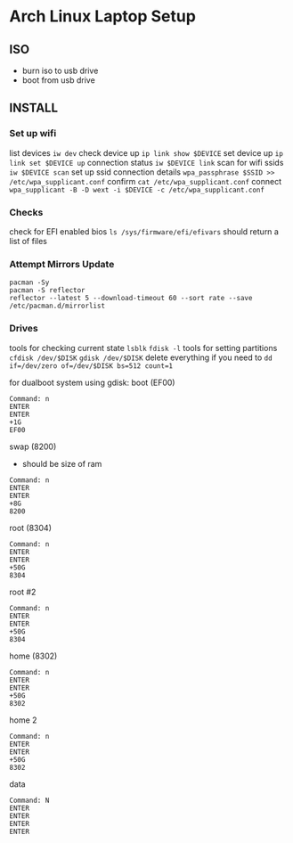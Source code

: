 # Arch Linux Laptop Setup

## ISO
- burn iso to usb drive
- boot from usb drive

## INSTALL

### Set up wifi
list devices
```iw dev```
check device up
```ip link show $DEVICE```
set device up
```ip link set $DEVICE up```
connection status
```iw $DEVICE link```
scan for wifi ssids
```iw $DEVICE scan```
set up ssid connection details
```wpa_passphrase $SSID >> /etc/wpa_supplicant.conf```
confirm
```cat /etc/wpa_supplicant.conf```
connect
```wpa_supplicant -B -D wext -i $DEVICE -c /etc/wpa_supplicant.conf```

### Checks
check for EFI enabled bios
```ls /sys/firmware/efi/efivars```
should return a list of files

### Attempt Mirrors Update
```
pacman -Sy
pacman -S reflector
reflector --latest 5 --download-timeout 60 --sort rate --save /etc/pacman.d/mirrorlist
```

### Drives
tools for checking current state
```lsblk```
```fdisk -l```
tools for setting partitions
```cfdisk /dev/$DISK```
```gdisk /dev/$DISK```
delete everything if you need to 
```dd if=/dev/zero of=/dev/$DISK bs=512 count=1```

for dualboot system using gdisk:
boot (EF00)
```
Command: n
ENTER
ENTER
+1G
EF00
```
swap (8200)
- should be size of ram
```
Command: n
ENTER
ENTER
+8G
8200
```
root (8304)
```
Command: n
ENTER
ENTER
+50G
8304
```
root #2
```
Command: n
ENTER
ENTER
+50G
8304
```
home (8302)
```
Command: n
ENTER
ENTER
+50G
8302
```
home 2
```
Command: n
ENTER
ENTER
+50G
8302
```
data
```
Command: N
ENTER
ENTER
ENTER
ENTER
```
